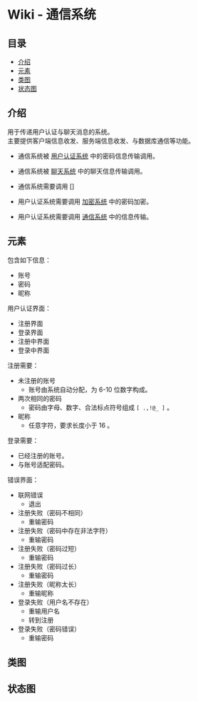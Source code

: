 # Wiki - 通信系统

## 目录

* [介绍](&Description)
* [元素](&Component)
* [类图](&Class)
* [状态图](&Statu)

## <a id="Description">介绍</a>

用于传递用户认证与聊天消息的系统。  
主要提供客户端信息收发、服务端信息收发、与数据库通信等功能。  

* 通信系统被 [用户认证系统](./userAuthenticationSystem.md) 中的密码信息传输调用。  
* 通信系统被 [聊天系统](./chatSystem.md) 中的聊天信息传输调用。  
* 通信系统需要调用 []

* 用户认证系统需要调用 [加密系统](./encryptionSystem.md) 中的密码加密。  
* 用户认证系统需要调用 [通信系统](./communicationSystem.md) 中的信息传输。  

## <a id="Component">元素</a>

包含如下信息：  

* 账号
* 密码
* 昵称

用户认证界面：

* 注册界面
* 登录界面
* 注册中界面
* 登录中界面

注册需要：

* 未注册的账号
  * 账号由系统自动分配，为 6-10 位数字构成。  
* 两次相同的密码
  * 密码由字母、数字、合法标点符号组成 `[ .,!@_ ]` 。  
* 昵称
  * 任意字符，要求长度小于 16 。  

登录需要：

* 已经注册的账号。  
* 与账号适配密码。  

错误界面：

* 联网错误
  * 退出
* 注册失败（密码不相同）
  * 重输密码
* 注册失败（密码中存在非法字符）
  * 重输密码
* 注册失败（密码过短）
  * 重输密码
* 注册失败（密码过长）
  * 重输密码
* 注册失败（昵称太长）
  * 重输昵称
* 登录失败（用户名不存在）
  * 重输用户名
  * 转到注册
* 登录失败（密码错误）
  * 重输密码

## <a id="Class">类图</a>

<!-- TODO_LviatYi -->

## <a id="Statu">状态图</a>

<!-- TODO_LviatYi -->
